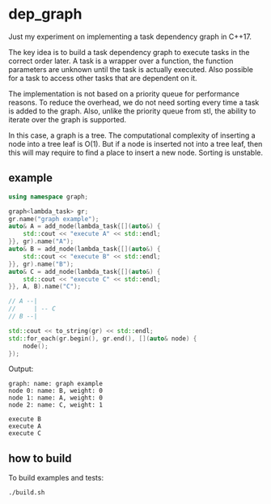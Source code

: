 # dep_graph
Just my experiment on implementing a task dependency graph in C++17.

The key idea is to build a task dependency graph to execute tasks in the correct order later. A task is a wrapper over a function, the function parameters are unknown until the task is actually executed. Also possible for a task to access other tasks that are dependent on it.

The implementation is not based on a priority queue for performance reasons. To reduce the overhead, we do not need sorting every time a task is added to the graph. Also, unlike the priority queue from stl, the ability to iterate over the graph is supported.

In this case, a graph is a tree. The computational complexity of inserting a node into a tree leaf is O(1). But if a node is inserted not into a tree leaf, then this will may require to find a place to insert a new node. Sorting is unstable.

## example
```cpp
using namespace graph;

graph<lambda_task> gr;
gr.name("graph example");
auto& A = add_node(lambda_task{[](auto&) {
    std::cout << "execute A" << std::endl;
}}, gr).name("A");
auto& B = add_node(lambda_task{[](auto&) {
    std::cout << "execute B" << std::endl;
}}, gr).name("B");
auto& C = add_node(lambda_task{[](auto&) {
    std::cout << "execute C" << std::endl;
}}, A, B).name("C");

// A --|
//     | -- C
// B --|

std::cout << to_string(gr) << std::endl;
std::for_each(gr.begin(), gr.end(), [](auto& node) {
    node();
});
```

Output:
```
graph: name: graph example
node 0: name: B, weight: 0
node 1: name: A, weight: 0
node 2: name: C, weight: 1

execute B
execute A
execute C
```

## how to build
To build examples and tests:
```shell
./build.sh
```
